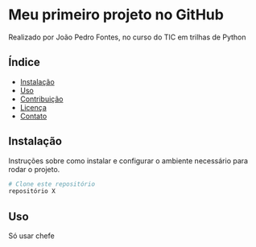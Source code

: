 # Meu primeiro projeto no GitHub
Realizado por João Pedro Fontes, no curso do TIC em trilhas de Python
## Índice

- [Instalação](#instalação)
- [Uso](#uso)
- [Contribuição](#contribuição)
- [Licença](#licença)
- [Contato](#contato)

## Instalação

Instruções sobre como instalar e configurar o ambiente necessário para rodar o projeto.

```bash
# Clone este repositório
repositório X 
```

## Uso

Só usar chefe
